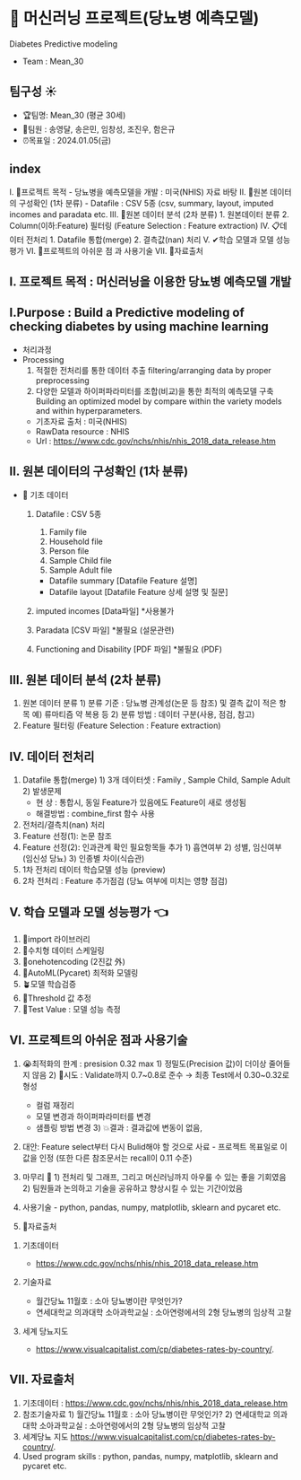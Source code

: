 # 🤖 머신러닝 프로젝트(당뇨병 예측모델)
Diabetes Predictive modeling
- Team : Mean_30


## 팀구성 :sunny:
  * 🏆팀명: Mean_30 (평균 30세)
  * 👥팀원 : 송영달, 송은민, 임창성, 조진우, 함은규
  * ⏰목표일 : 2024.01.05(금)

## index
  Ⅰ. 🏁프로젝트 목적 
    - 당뇨병을 예측모델을 개발 : 미국(NHIS) 자료 바탕
  Ⅱ. 📑원본 데이터의 구성확인 (1차 분류) 
    - Datafile : CSV 5종 (csv, summary, layout, imputed incomes and paradata etc.
  Ⅲ. 📑원본 데이터 분석 (2차 분류)
    1. 원본데이터 분류 
    2. Column(이하:Feature) 필터링 (Feature Selection : Feature extraction) 
  Ⅳ. 📋데이터 전처리 
    1. Datafile 통합(merge)
    2. 결측값(nan) 처리 
  Ⅴ. ✔학습 모델과 모델 성능평가
  Ⅵ. 🚨프로젝트의 아쉬운 점 과 사용기술
  Ⅶ. 📶자료출처

## Ⅰ. 프로젝트 목적 : 머신러닝을 이용한 당뇨병 예측모델 개발
## Ⅰ.Purpose : Build a Predictive modeling of checking diabetes by using machine learning
  * 처리과정
  * Processing
    1) 적절한 전처리를 통한 데이터 추출
       filtering/arranging data by proper preprocessing
    2) 다양한 모델과 하이퍼파라미터를 조합(비교)을 통한 최적의 예측모델 구축
       Building an optimized model by compare within the variety models and within hyperparameters.
    - 기초자료 출처 : 미국(NHIS)
    - RawData resource : NHIS
    - Url : https://www.cdc.gov/nchs/nhis/nhis_2018_data_release.htm

## Ⅱ. 원본 데이터의 구성확인 (1차 분류) 
* 📑 기초 데이터
  1. Datafile : CSV 5종
      1) Family file
      2) Household file
      3) Person file
      4) Sample Child file
      5) Sample Adult file
      - Datafile summary               [Datafile Feature 설명]
      - Datafile layout                   [Datafile Feature 상세 설명 및 질문]

  2. imputed incomes                  [Data파일]  *사용불가
  3. Paradata                             [CSV 파일]  *불필요 (설문관련)
  4. Functioning and Disability       [PDF 파일]  *불필요 (PDF)

## Ⅲ. 원본 데이터 분석 (2차 분류)
  1. 원본 데이터 분류
    1) 분류 기준 : 당뇨병 관계성(논문 등 참조) 및 결측 값이 적은 항목
     예) 류마티즘 약 복용 등
    2) 분류 방법 : 데이터 구분(사용, 점검, 참고)
  2. Feature 필터링 (Feature Selection : Feature extraction)   

## Ⅳ. 데이터 전처리
  1. Datafile 통합(merge) 
    1) 3개 데이터셋 : Family , Sample Child, Sample Adult
    2) 발생문제
       - 현      상 : 통합시, 동일 Feature가 있음에도 Feature이 새로 생성됨
       - 해결방법 : combine_first 함수 사용 
  2. 전처리/결측치(nan) 처리
  3. Feature 선정(1): 논문 참조
  4. Feature 선정(2): 인과관계 확인 필요항목들 추가
    1) 흡연여부 
    2) 성별, 임신여부(임신성 당뇨)
    3) 인종별 차이(식습관)
  5. 1차 전처리 데이터 학습모델 성능 (preview)
  6. 2차 전처리 : Feature 추가점검 (당뇨 여부에 미치는 영향 점검)

## Ⅴ. 학습 모델과 모델 성능평가 :point_left:
  1. 🌱import 라이브러리 
  2. 🌱수치형 데이터 스케일링
  3. 🌿onehotencoding (2진값 外)
  4. 🌿AutoML(Pycaret) 최적화 모델링
  5. 🪴모델 학습검증
  6. 🌲Threshold 값 추정
  7. 🍎Test Value : 모델 성능 측정

    
## Ⅵ. 프로젝트의 아쉬운 점과 사용기술
  1. 😭최적화의 한계 : presision 0.32 max 
    1) 정밀도(Precision 값)이 더이상 줄어들지 않음
    2) 💪시도  :  Validate까지 0.7~0.8로 준수 → 최종 Test에서 0.30~0.32로 형성
        - 컬럼 재정리
        - 모델 변경과 하이퍼파라미터를 변경 
        - 샘플링 방법 변경
    3) :collision:결과 : 결과값에 변동이 없음, 

  2. 대안: Feature select부터 다시 Bulid해야 할 것으로 사료
    - 프로젝트 목표일로 이 값을 인정 (또한 다른 참조문서는 recall이 0.11 수준)

  3. 마무리 :pray:
    1) 전처리 및 그래프, 그리고 머신러닝까지 아우룰 수 있는 좋을 기회였음
    2) 팀원들과 논의하고 기술을 공유하고 향상시킬 수 있는 기간이었음

  4. 사용기술
    - python, pandas, numpy, matplotlib, sklearn and pycaret etc.

  5. 💬자료출처 
   1) 기초데이터
       - https://www.cdc.gov/nchs/nhis/nhis_2018_data_release.htm

   2) 기술자료
       - 월간당뇨 11월호 :  소아 당뇨병이란 무엇인가? 
       - 연세대학교 의과대학 소아과학교실 : 소아연령에서의 2형 당뇨병의 임상적 고찰

   3) 세계 당뇨지도 
       - https://www.visualcapitalist.com/cp/diabetes-rates-by-country/. 


## Ⅶ. 자료출처
  1. 기초데이터 :  https://www.cdc.gov/nchs/nhis/nhis_2018_data_release.htm
  2. 참조기술자료
    1) 월간당뇨 11월호 :  소아 당뇨병이란 무엇인가?
    2) 연세대학교 의과대학 소아과학교실 : 소아연령에서의 2형 당뇨병의 임상적 고찰
  3. 세계당뇨 지도 
    https://www.visualcapitalist.com/cp/diabetes-rates-by-country/. 
  4. Used program skills : python, pandas, numpy, matplotlib, sklearn and pycaret etc.




